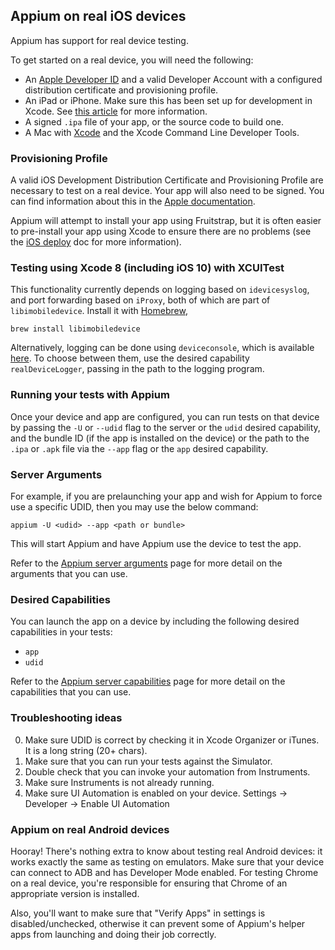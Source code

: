 ## Appium on real iOS devices

Appium has support for real device testing.

To get started on a real device, you will need the following:

* An [Apple Developer ID](https://developer.apple.com/programs/ios/)
 and a valid Developer Account with a configured distribution certificate and
 provisioning profile.
* An iPad or iPhone. Make sure this has been set up for development in Xcode. See [this article](https://developer.apple.com/library/ios/recipes/xcode_help-devices_organizer/articles/provision_device_for_development-generic.html) for more information.
* A signed `.ipa` file of your app, or the source code to build one.
* A Mac with [Xcode](https://itunes.apple.com/en/app/xcode/id497799835?mt=12)
 and the Xcode Command Line Developer Tools.

### Provisioning Profile

A valid iOS Development Distribution Certificate and Provisioning Profile are
necessary to test on a real device. Your app will also need to be signed. You
can find information about this in the [Apple documentation](https://developer.apple.com/library/ios/documentation/IDEs/Conceptual/AppDistributionGuide/TestingYouriOSApp/TestingYouriOSApp.html).

Appium will attempt to install your app using Fruitstrap, but it is often easier
to pre-install your app using Xcode to ensure there are no problems (see the [iOS deploy](ios-deploy.md) doc for more information).

### Testing using Xcode 8 (including iOS 10) with XCUITest

This functionality currently depends on logging based on `idevicesyslog`, and
port forwarding based on `iProxy`, both of which are part of `libimobiledevice`.
Install it with [Homebrew](http://brew.sh/),

```
brew install libimobiledevice
```

Alternatively, logging can be done using `deviceconsole`, which is available
[here](https://github.com/rpetrich/deviceconsole). To choose between them, use
the desired capability `realDeviceLogger`, passing in the path to the logging
program.


### Running your tests with Appium

Once your device and app are configured, you can run tests on that device by
passing the `-U` or `--udid` flag to the server or the `udid` desired capability,
and the bundle ID (if the app is installed on the device) or the path to the
`.ipa` or `.apk` file via the `--app` flag or the `app` desired capability.

### Server Arguments

For example, if you are prelaunching your app and wish for Appium to force use
a specific UDID, then you may use the below command:

```center
appium -U <udid> --app <path or bundle>
```

This will start Appium and have Appium use the device to test the app.

Refer to the [Appium server arguments](/docs/en/writing-running-appium/server-args.md) page for more detail on
the arguments that you can use.

### Desired Capabilities

You can launch the app on a device by including the following desired
capabilities in your tests:

* `app`
* `udid`

Refer to the [Appium server capabilities](/docs/en/writing-running-appium/caps.md) page for more detail on
the capabilities that you can use.

### Troubleshooting ideas

0. Make sure UDID is correct by checking it in Xcode Organizer or iTunes. It
   is a long string (20+ chars).
0. Make sure that you can run your tests against the Simulator.
0. Double check that you can invoke your automation from Instruments.
0. Make sure Instruments is not already running.
0. Make sure UI Automation is enabled on your device. Settings -> Developer -> Enable UI Automation

### Appium on real Android devices

Hooray! There's nothing extra to know about testing real Android devices: it
works exactly the same as testing on emulators. Make sure that your device
can connect to ADB and has Developer Mode enabled. For testing Chrome on a real
device, you're responsible for ensuring that Chrome of an appropriate version
is installed.

Also, you'll want to make sure that "Verify Apps" in settings is
disabled/unchecked, otherwise it can prevent some of Appium's helper apps from
launching and doing their job correctly.
